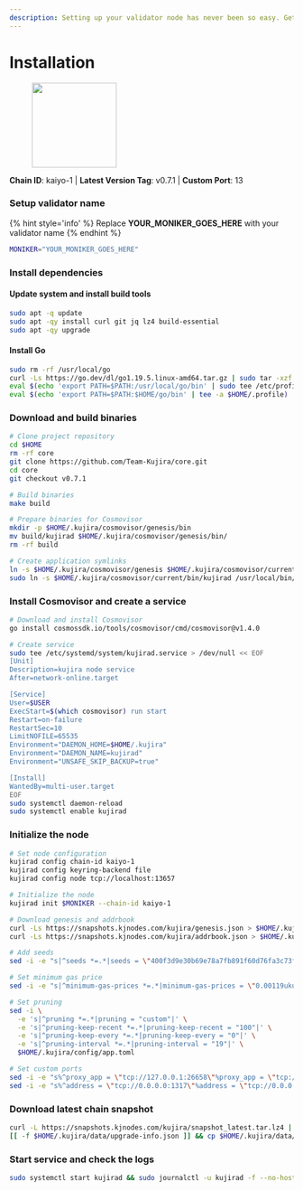 ```yaml
---
description: Setting up your validator node has never been so easy. Get your validator running in minutes by following step by step instructions.
---
```


# Installation

<figure><img src="https://raw.githubusercontent.com/kj89/testnet_manuals/main/pingpub/logos/kujira.png" width="150" alt=""><figcaption></figcaption></figure>

**Chain ID**: kaiyo-1 | **Latest Version Tag**: v0.7.1 | **Custom Port**: 13

### Setup validator name

{% hint style='info' %}
Replace **YOUR_MONIKER_GOES_HERE** with your validator name
{% endhint %}

```bash
MONIKER="YOUR_MONIKER_GOES_HERE"
```

### Install dependencies

#### Update system and install build tools

```bash
sudo apt -q update
sudo apt -qy install curl git jq lz4 build-essential
sudo apt -qy upgrade
```

#### Install Go

```bash
sudo rm -rf /usr/local/go
curl -Ls https://go.dev/dl/go1.19.5.linux-amd64.tar.gz | sudo tar -xzf - -C /usr/local
eval $(echo 'export PATH=$PATH:/usr/local/go/bin' | sudo tee /etc/profile.d/golang.sh)
eval $(echo 'export PATH=$PATH:$HOME/go/bin' | tee -a $HOME/.profile)
```

### Download and build binaries

```bash
# Clone project repository
cd $HOME
rm -rf core
git clone https://github.com/Team-Kujira/core.git
cd core
git checkout v0.7.1

# Build binaries
make build

# Prepare binaries for Cosmovisor
mkdir -p $HOME/.kujira/cosmovisor/genesis/bin
mv build/kujirad $HOME/.kujira/cosmovisor/genesis/bin/
rm -rf build

# Create application symlinks
ln -s $HOME/.kujira/cosmovisor/genesis $HOME/.kujira/cosmovisor/current
sudo ln -s $HOME/.kujira/cosmovisor/current/bin/kujirad /usr/local/bin/kujirad
```

### Install Cosmovisor and create a service

```bash
# Download and install Cosmovisor
go install cosmossdk.io/tools/cosmovisor/cmd/cosmovisor@v1.4.0

# Create service
sudo tee /etc/systemd/system/kujirad.service > /dev/null << EOF
[Unit]
Description=kujira node service
After=network-online.target

[Service]
User=$USER
ExecStart=$(which cosmovisor) run start
Restart=on-failure
RestartSec=10
LimitNOFILE=65535
Environment="DAEMON_HOME=$HOME/.kujira"
Environment="DAEMON_NAME=kujirad"
Environment="UNSAFE_SKIP_BACKUP=true"

[Install]
WantedBy=multi-user.target
EOF
sudo systemctl daemon-reload
sudo systemctl enable kujirad
```

### Initialize the node

```bash
# Set node configuration
kujirad config chain-id kaiyo-1
kujirad config keyring-backend file
kujirad config node tcp://localhost:13657

# Initialize the node
kujirad init $MONIKER --chain-id kaiyo-1

# Download genesis and addrbook
curl -Ls https://snapshots.kjnodes.com/kujira/genesis.json > $HOME/.kujira/config/genesis.json
curl -Ls https://snapshots.kjnodes.com/kujira/addrbook.json > $HOME/.kujira/config/addrbook.json

# Add seeds
sed -i -e "s|^seeds *=.*|seeds = \"400f3d9e30b69e78a7fb891f60d76fa3c73f0ecc@kujira.rpc.kjnodes.com:13659\"|" $HOME/.kujira/config/config.toml

# Set minimum gas price
sed -i -e "s|^minimum-gas-prices *=.*|minimum-gas-prices = \"0.00119ukuji\"|" $HOME/.kujira/config/app.toml

# Set pruning
sed -i \
  -e 's|^pruning *=.*|pruning = "custom"|' \
  -e 's|^pruning-keep-recent *=.*|pruning-keep-recent = "100"|' \
  -e 's|^pruning-keep-every *=.*|pruning-keep-every = "0"|' \
  -e 's|^pruning-interval *=.*|pruning-interval = "19"|' \
  $HOME/.kujira/config/app.toml

# Set custom ports
sed -i -e "s%^proxy_app = \"tcp://127.0.0.1:26658\"%proxy_app = \"tcp://127.0.0.1:13658\"%; s%^laddr = \"tcp://127.0.0.1:26657\"%laddr = \"tcp://127.0.0.1:13657\"%; s%^pprof_laddr = \"localhost:6060\"%pprof_laddr = \"localhost:13060\"%; s%^laddr = \"tcp://0.0.0.0:26656\"%laddr = \"tcp://0.0.0.0:13656\"%; s%^prometheus_listen_addr = \":26660\"%prometheus_listen_addr = \":13660\"%" $HOME/.kujira/config/config.toml
sed -i -e "s%^address = \"tcp://0.0.0.0:1317\"%address = \"tcp://0.0.0.0:13317\"%; s%^address = \":8080\"%address = \":13080\"%; s%^address = \"0.0.0.0:9090\"%address = \"0.0.0.0:13090\"%; s%^address = \"0.0.0.0:9091\"%address = \"0.0.0.0:13091\"%; s%^address = \"0.0.0.0:8545\"%address = \"0.0.0.0:13545\"%; s%^ws-address = \"0.0.0.0:8546\"%ws-address = \"0.0.0.0:13546\"%" $HOME/.kujira/config/app.toml
```

### Download latest chain snapshot

```bash
curl -L https://snapshots.kjnodes.com/kujira/snapshot_latest.tar.lz4 | tar -Ilz4 -xf - -C $HOME/.kujira
[[ -f $HOME/.kujira/data/upgrade-info.json ]] && cp $HOME/.kujira/data/upgrade-info.json $HOME/.kujira/cosmovisor/genesis/upgrade-info.json
```

### Start service and check the logs

```bash
sudo systemctl start kujirad && sudo journalctl -u kujirad -f --no-hostname -o cat
```
